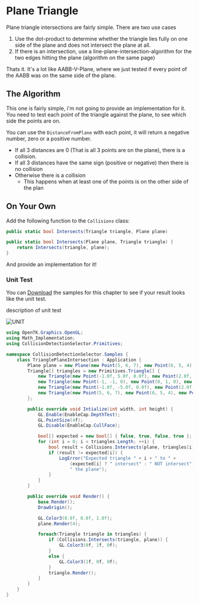 # Plane Triangle

Plane triangle intersections are fairly simple. There are two use cases

1. Use the dot-product to determine whether the triangle lies fully on one side of the plane and does not intersect the plane at all.
2. If there is an intersection, use a line-plane-intersection-algorithm for the two edges hitting the plane (algorithm on the same page)

Thats it. It's a lot like AABB-V-Plane, where we just tested if every point of the AABB was on the same side of the plane.

## The Algorithm

This one is fairly simple, i'm not going to provide an implementation for it. You need to test each point of the triangle against the plane, to see which side the points are on. 

You can use the ```DistanceFromPlane``` with each point, it will return a negative number, zero or a positive number.

* If all 3 distances are 0 (That is all 3 points are on the plane), there is a collision.
* If all 3 distances have the same sign (positive or negative) then there is no collision
* Otherwise there is a collision
  * This happens when at least one of the points is on the other side of the plan 

## On Your Own

Add the following function to the ```Collisions``` class:

```cs
public static bool Intersects(Triangle triangle, Plane plane)

public static bool Intersects(Plane plane, Triangle triangle) {
    return Intersects(triangle, plane);
}
```

And provide an implementation for it!

### Unit Test

You can [Download](../Samples/SAMPLE.rar) the samples for this chapter to see if your result looks like the unit test.

description of unit test

![UNIT](image)

```cs
using OpenTK.Graphics.OpenGL;
using Math_Implementation;
using CollisionDetectionSelector.Primitives;

namespace CollisionDetectionSelector.Samples {
    class TrianglePlaneIntersection : Application {
        Plane plane = new Plane(new Point(5, 6, 7), new Point(6, 5, 4), new Point(1, 2, 3));
        Triangle[] triangles = new Primitives.Triangle[] {
            new Triangle(new Point(-1.0f, 5.0f, 0.0f), new Point(2.0f, 2.0f, -3.0f), new Point(5.0f, 5.0f, 0.0f)),
            new Triangle(new Point(-1, -1, 0), new Point(0, 1, 0), new Point(1, -1, 0)),
            new Triangle(new Point(-1.0f, -5.0f, 0.0f), new Point(2.0f, -2.0f, -3.0f), new Point(5.0f, -5.0f, 0.0f)),
            new Triangle(new Point(5, 6, 7), new Point(6, 5, 4), new Point(1, 2, 3)),
        };

        public override void Intialize(int width, int height) {
            GL.Enable(EnableCap.DepthTest);
            GL.PointSize(4f);
            GL.Disable(EnableCap.CullFace);

            bool[] expected = new bool[] { false, true, false, true };
            for (int i = 0; i < triangles.Length; ++i) {
                bool result = Collisions.Intersects(plane, triangles[i]);
                if (result != expected[i]) {
                    LogError("Expected triangle " + i + " to " +
                        (expected[i] ? " intersect" : " NOT intersect") +
                        " the plane");
                }
            }
        }

        public override void Render() {
            base.Render();
            DrawOrigin();

            GL.Color3(0.0f, 0.0f, 1.0f);
            plane.Render(4);

            foreach(Triangle triangle in triangles) {
                if (Collisions.Intersects(triangle, plane)) {
                    GL.Color3(0f, 1f, 0f);
                }
                else {
                    GL.Color3(1f, 0f, 0f);
                }
                triangle.Render();
            }
        }
    }
}
```